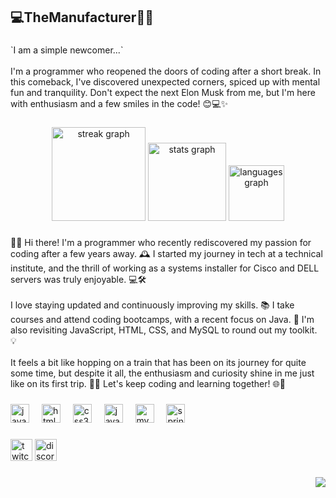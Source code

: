 <h2 align="left">💻TheManufacturer👨‍🔧</h2>

###

<p align="left">`I am a simple newcomer...`<br><br>I'm a programmer who reopened the doors of coding after a short break. In this comeback, I've discovered unexpected corners, spiced up with mental fun and tranquility. Don't expect the next Elon Musk from me, but I'm here with enthusiasm and a few smiles in the code! 😊💻✨</p>

###

<div align="center">
  <img src="https://streak-stats.demolab.com?user=TheManufacturer&locale=en&mode=daily&theme=dracula&hide_border=false&border_radius=5" height="150" alt="streak graph"  />
  <img src="https://github-readme-stats.vercel.app/api?username=TheManufacturer&hide_title=true&hide_rank=true&show_icons=true&include_all_commits=false&count_private=true&disable_animations=false&theme=dracula&locale=en&hide_border=true" height="125" alt="stats graph"  />
  <img src="https://github-readme-stats.vercel.app/api/top-langs?username=TheManufacturer&locale=en&hide_title=true&layout=compact&card_width=320&langs_count=5&theme=dracula&hide_border=true" height="89" alt="languages graph"  />
</div>

###

<p align="left">👨‍💻 Hi there! I'm a programmer who recently rediscovered my passion for coding after a few years away. 🕰️ I started my journey in tech at a technical institute, and the thrill of working as a systems installer for Cisco and DELL servers was truly enjoyable. 💻🛠️<br><br>I love staying updated and continuously improving my skills. 📚 I take courses and attend coding bootcamps, with a recent focus on Java. 🚀 I'm also revisiting JavaScript, HTML, CSS, and MySQL to round out my toolkit. 💡<br><br>It feels a bit like hopping on a train that has been on its journey for quite some time, but despite it all, the enthusiasm and curiosity shine in me just like on its first trip. 🚂✨ Let's keep coding and learning together! 🌐🚀</p>

###

<div align="left">
  <img src="https://cdn.jsdelivr.net/gh/devicons/devicon/icons/javascript/javascript-original.svg" height="30" alt="javascript logo"  />
  <img width="12" />
  <img src="https://cdn.jsdelivr.net/gh/devicons/devicon/icons/html5/html5-original.svg" height="30" alt="html5 logo"  />
  <img width="12" />
  <img src="https://cdn.jsdelivr.net/gh/devicons/devicon/icons/css3/css3-original.svg" height="30" alt="css3 logo"  />
  <img width="12" />
  <img src="https://cdn.jsdelivr.net/gh/devicons/devicon/icons/java/java-original.svg" height="30" alt="java logo"  />
  <img width="12" />
  <img src="https://cdn.jsdelivr.net/gh/devicons/devicon/icons/mysql/mysql-original.svg" height="30" alt="mysql logo"  />
  <img width="12" />
  <img src="https://cdn.jsdelivr.net/gh/devicons/devicon/icons/spring/spring-original.svg" height="30" alt="spring logo"  />
</div>

###

<div align="left">
  <img src="https://img.shields.io/static/v1?message=Twitch&logo=twitch&label=&color=9146FF&logoColor=white&labelColor=&style=for-the-badge" height="35" alt="twitch logo"  />
  <img src="https://img.shields.io/static/v1?message=Discord&logo=discord&label=&color=7289DA&logoColor=white&labelColor=&style=for-the-badge" height="35" alt="discord logo"  />
</div>

###

<img align="right" src="https://visitor-badge.laobi.icu/badge?page_id=TheManufacturer.TheManufacturer&left_color=black"  />

###
